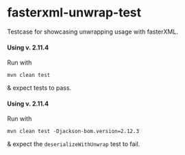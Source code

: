 # fasterxml-unwrap-test
Testcase for showcasing unwrapping usage with fasterXML.

#### Using v. 2.11.4

Run with
```shell
mvn clean test
```
& expect tests to pass.


#### Using v. 2.11.4

Run with
```shell
mvn clean test -Djackson-bom.version=2.12.3
```
& expect the `deserializeWithUnwrap` test to fail.